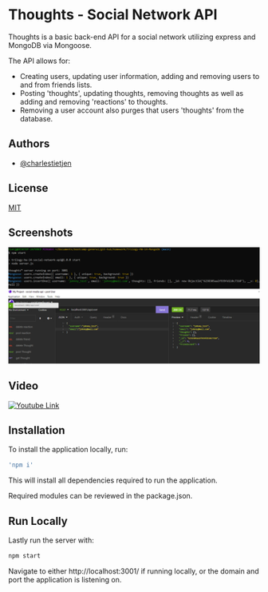 
# Thoughts - Social Network API

Thoughts is a basic back-end API for a social network utilizing express and MongoDB via Mongoose.

The API allows for: 
- Creating users, updating user information, adding and removing users to and from friends lists.
- Posting 'thoughts', updating thoughts, removing thoughts as well as adding and removing 'reactions' to thoughts.
- Removing a user account also purges that users 'thoughts' from the database.
## Authors
- [@charlestietjen](https://www.github.com/charlestietjen)
## License

[MIT](https://choosealicense.com/licenses/mit/)


## Screenshots

![App Screenshot](./img/project-ss.png)

## Video

[![Youtube Link](https://img.youtube.com/vi/5-DyZC5wlUo/hqdefault.jpg)](https://youtu.be/5-DyZC5wlUo)

## Installation

To install the application locally, run:

```bash
'npm i'
``` 
This will install all dependencies required to run the application.

Required modules can be reviewed in the package.json.
## Run Locally

Lastly run the server with:

```bash
npm start
```

Navigate to either http://localhost:3001/ if running locally, or the domain and port the application is listening on. 